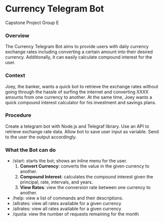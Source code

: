 # Currency Telegram Bot
 Capstone Project Group E

### Overview
The Currency Telegram Bot aims to provide users with daily currency exchange rates including converting a certain amount into their desired currency. Additionally, it can easily calculate compound interest for the user.
### Context
Joey, the banker, wants a quick bot to retrieve the exchange rates without going through the hassle of surfing the internet and converting XXXX amounts from one currency to another. At the same time, Joey wants a quick compound interest calculator for his investment and savings plans.
### Procedure
Create a telegram bot with Node.js and Telegraf library.
Use an API to retrieve exchange rate data.
Allow bot to save user input as variable.
Send to the user the output accordingly.
### What the Bot can do
- /start: starts the bot; shows an inline menu for the user.
  1. __Convert Currency__: converts the value in the given currency to another.
  2. __Compound Interest__: calculates the compound interest given the principal, rate, intervals, and years.
  3. __View Rates__: view the conversion rate between one currency to another.
- /help: view a list of commands and their descriptions.
- /allrates: view all rates available for a given currency
- /allrates: view all rates available for a given currency
- /quota: view the number of requests remaining for the month
